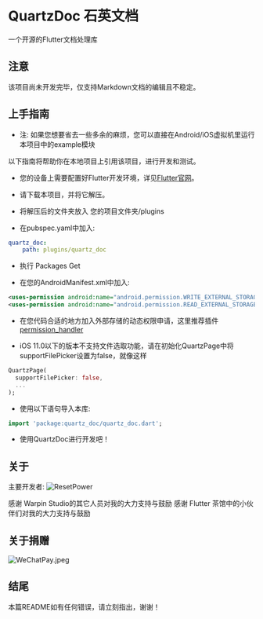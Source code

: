 # QuartzDoc 石英文档

一个开源的Flutter文档处理库

## 注意

该项目尚未开发完毕，仅支持Markdown文档的编辑且不稳定。
## 上手指南

* 注: 如果您想要省去一些多余的麻烦，您可以直接在Android/iOS虚拟机里运行本项目中的example模块

以下指南将帮助你在本地项目上引用该项目，进行开发和测试。

- 您的设备上需要配置好Flutter开发环境，详见[Flutter官网](https://flutter-io.cn/docs/get-started/install)。

- 请下载本项目，并将它解压。

- 将解压后的文件夹放入 您的项目文件夹/plugins

- 在pubspec.yaml中加入: 
```yaml
quartz_doc:
    path: plugins/quartz_doc
```

- 执行 Packages Get

- 在您的AndroidManifest.xml中加入:
```xml
<uses-permission android:name="android.permission.WRITE_EXTERNAL_STORAGE"/>
<uses-permission android:name="android.permission.READ_EXTERNAL_STORAGE"/>
```

- 在您代码合适的地方加入外部存储的动态权限申请，这里推荐插件[permission_handler](https://pub.flutter-io.cn/packages/permission_handler)

- iOS 11.0以下的版本不支持文件选取功能，请在初始化QuartzPage中将supportFilePicker设置为false，就像这样
```dart
QuartzPage(
  supportFilePicker: false,
  ...
);
```

- 使用以下语句导入本库:
```dart
import 'package:quartz_doc/quartz_doc.dart';
```

- 使用QuartzDoc进行开发吧！

## 关于

主要开发者:
![ResetPower](https://github.com/warpinstudio/quartz_doc/tree/master/images/ResetPower.png)

感谢 Warpin Studio的其它人员对我的大力支持与鼓励
感谢 Flutter 茶馆中的小伙伴们对我的大力支持与鼓励

## 关于捐赠
![WeChatPay.jpeg](https://github.com/warpinstudio/quartz_doc/tree/master/images/WeChatPay.jpeg)

## 结尾

本篇README如有任何错误，请立刻指出，谢谢！